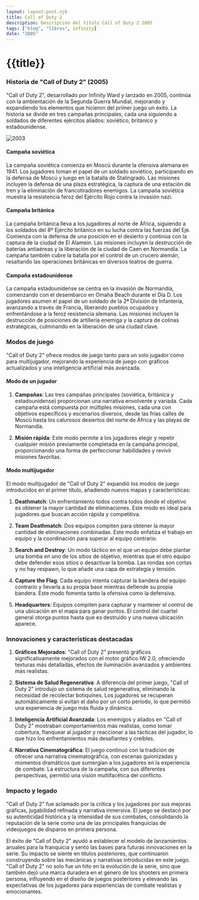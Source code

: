 ```yaml
---
layout: layout-post.njk
title: Call of Duty 2
description: Descripción del título Call of Duty 2 2005
tags: ["blog", "libros", infinity]
date: "2005"
---
```


# {{title}}

### Historia de "Call of Duty 2" (2005)

"Call of Duty 2", desarrollado por Infinity Ward y lanzado en 2005, continúa con la ambientación de la Segunda Guerra Mundial, mejorando y expandiendo los elementos que hicieron del primer juego un éxito. La historia se divide en tres campañas principales, cada una siguiendo a soldados de diferentes ejércitos aliados: soviético, británico y estadounidense.

![2003](/img/cod-2.jpg)

#### Campaña soviética

La campaña soviética comienza en Moscú durante la ofensiva alemana en 1941. Los jugadores toman el papel de un soldado soviético, participando en la defensa de Moscú y luego en la batalla de Stalingrado. Las misiones incluyen la defensa de una plaza estratégica, la captura de una estación de tren y la eliminación de francotiradores enemigos. La campaña soviética muestra la resistencia feroz del Ejército Rojo contra la invasión nazi.

#### Campaña británica

La campaña británica lleva a los jugadores al norte de África, siguiendo a los soldados del 8º Ejército británico en su lucha contra las fuerzas del Eje. Comienza con la defensa de una posición en el desierto y continúa con la captura de la ciudad de El Alamein. Las misiones incluyen la destrucción de baterías antiaéreas y la liberación de la ciudad de Caen en Normandía. La campaña también cubre la batalla por el control de un crucero alemán, resaltando las operaciones británicas en diversos teatros de guerra.

#### Campaña estadounidense

La campaña estadounidense se centra en la invasión de Normandía, comenzando con el desembarco en Omaha Beach durante el Día D. Los jugadores asumen el papel de un soldado de la 2ª División de Infantería, avanzando a través de Francia, liberando pueblos ocupados y enfrentándose a la feroz resistencia alemana. Las misiones incluyen la destrucción de posiciones de artillería enemiga y la captura de colinas estratégicas, culminando en la liberación de una ciudad clave.

### Modos de juego

"Call of Duty 2" ofrece modos de juego tanto para un solo jugador como para multijugador, mejorando la experiencia de juego con gráficos actualizados y una inteligencia artificial más avanzada.

#### Modo de un jugador

1. **Campañas**: Las tres campañas principales (soviética, británica y estadounidense) proporcionan una narrativa envolvente y variada. Cada campaña está compuesta por múltiples misiones, cada una con objetivos específicos y escenarios diversos, desde las frías calles de Moscú hasta los calurosos desiertos del norte de África y las playas de Normandía.
   
2. **Misión rápida**: Este modo permite a los jugadores elegir y repetir cualquier misión previamente completada en la campaña principal, proporcionando una forma de perfeccionar habilidades y revivir misiones favoritas.

#### Modo multijugador

El modo multijugador de "Call of Duty 2" expandió los modos de juego introducidos en el primer título, añadiendo nuevos mapas y características:

1. **Deathmatch**: Un enfrentamiento todos contra todos donde el objetivo es obtener la mayor cantidad de eliminaciones. Este modo es ideal para jugadores que buscan acción rápida y competitiva.
   
2. **Team Deathmatch**: Dos equipos compiten para obtener la mayor cantidad de eliminaciones combinadas. Este modo enfatiza el trabajo en equipo y la coordinación para superar al equipo contrario.
   
3. **Search and Destroy**: Un modo táctico en el que un equipo debe plantar una bomba en uno de los sitios de objetivo, mientras que el otro equipo debe defender esos sitios o desactivar la bomba. Las rondas son cortas y no hay respawn, lo que añade una capa de estrategia y tensión.
   
4. **Capture the Flag**: Cada equipo intenta capturar la bandera del equipo contrario y llevarla a su propia base mientras defiende su propia bandera. Este modo fomenta tanto la ofensiva como la defensiva.
   
5. **Headquarters**: Equipos compiten para capturar y mantener el control de una ubicación en el mapa para ganar puntos. El control del cuartel general otorga puntos hasta que es destruido y una nueva ubicación aparece.

### Innovaciones y características destacadas

1. **Gráficos Mejorados**: "Call of Duty 2" presentó gráficos significativamente mejorados con el motor gráfico IW 2.0, ofreciendo texturas más detalladas, efectos de iluminación avanzados y ambientes más realistas.
   
2. **Sistema de Salud Regenerativa**: A diferencia del primer juego, "Call of Duty 2" introdujo un sistema de salud regenerativa, eliminando la necesidad de recolectar botiquines. Los jugadores se recuperan automáticamente si evitan el daño por un corto período, lo que permitió una experiencia de juego más fluida y dinámica.
   
3. **Inteligencia Artificial Avanzada**: Los enemigos y aliados en "Call of Duty 2" mostraban comportamientos más realistas, como tomar cobertura, flanquear al jugador y reaccionar a las tácticas del jugador, lo que hizo los enfrentamientos más desafiantes y creíbles.
   
4. **Narrativa Cinematográfica**: El juego continuó con la tradición de ofrecer una narrativa cinematográfica, con escenas guionizadas y momentos dramáticos que sumergían a los jugadores en la experiencia de combate. La estructura de la campaña, con sus diferentes perspectivas, permitió una visión multifacética del conflicto.

### Impacto y legado

"Call of Duty 2" fue aclamado por la crítica y los jugadores por sus mejoras gráficas, jugabilidad refinada y narrativa inmersiva. El juego se destacó por su autenticidad histórica y la intensidad de sus combates, consolidando la reputación de la serie como una de las principales franquicias de videojuegos de disparos en primera persona.

El éxito de "Call of Duty 2" ayudó a establecer el modelo de lanzamientos anuales para la franquicia y sentó las bases para futuras innovaciones en la serie. Su impacto se siente en títulos posteriores, que continuaron construyendo sobre las mecánicas y narrativas introducidas en este juego. "Call of Duty 2" no solo fue un hito en la evolución de la serie, sino que también dejó una marca duradera en el género de los shooters en primera persona, influyendo en el diseño de juegos posteriores y elevando las expectativas de los jugadores para experiencias de combate realistas y emocionantes.
